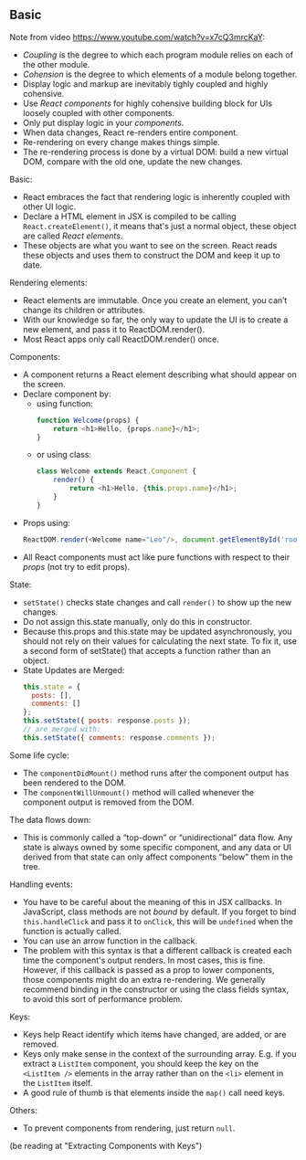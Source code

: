 ## Basic

Note from video https://www.youtube.com/watch?v=x7cQ3mrcKaY:
- *Coupling* is the degree to which each program module relies on each of the other module.
- *Cohension* is the degree to which elements of a module belong together.
- Display logic and markup are inevitably tighly coupled and highly cohensive.
- Use *React components* for highly cohensive building block for UIs loosely coupled with other components.
- Only put display logic in your *components*.
- When data changes, React re-renders entire component.
- Re-rendering on every change makes things simple.
- The re-rendering process is done by a virtual DOM: build a new virtual DOM, compare with the old one, update the new changes.

Basic:
- React embraces the fact that rendering logic is inherently coupled with other UI logic.
- Declare a HTML element in JSX is compiled to be calling `React.createElement()`, it means that's just a normal object, these object are called *React elements*.
- These objects are what you want to see on the screen. React reads these objects and uses them to construct the DOM and keep it up to date.

Rendering elements:
- React elements are immutable. Once you create an element, you can’t change its children or attributes.
- With our knowledge so far, the only way to update the UI is to create a new element, and pass it to ReactDOM.render().
- Most React apps only call ReactDOM.render() once.

Components:
- A component returns a React element describing what should appear on the screen.
- Declare component by:
    + using function:
        ```js
        function Welcome(props) {
            return <h1>Hello, {props.name}</h1>;
        }
        ```
    + or using class:
        ```js
        class Welcome extends React.Component {
            render() {
                return <h1>Hello, {this.props.name}</h1>;
            }
        }
        ```
- Props using:
    ```js
    ReactDOM.render(<Welcome name="Leo"/>, document.getElementById('root'));
    ```
- All React components must act like pure functions with respect to their *props* (not try to edit props).

State:
- `setState()` checks state changes and call `render()` to show up the new changes.
- Do not assign this.state manually, only do this in constructor.
- Because this.props and this.state may be updated asynchronously, you should not rely on their values for calculating the next state. To fix it, use a second form of setState() that accepts a function rather than an object.
- State Updates are Merged:
    ```js
    this.state = {
      posts: [],
      comments: []
    };
    this.setState({ posts: response.posts });
    // are merged with:
    this.setState({ comments: response.comments });
    ```

Some life cycle:
- The `componentDidMount()` method runs after the component output has been rendered to the DOM.
- The `componentWillUnmount()` method will called whenever the component output is removed from the DOM.

The data flows down:
- This is commonly called a “top-down” or “unidirectional” data flow. Any state is always owned by some specific component, and any data or UI derived from that state can only affect components “below” them in the tree.

Handling events:
- You have to be careful about the meaning of this in JSX callbacks. In JavaScript, class methods are not *bound* by default. If you forget to bind `this.handleClick` and pass it to `onClick`, this will be `undefined` when the function is actually called.
- You can use an arrow function in the callback.
- The problem with this syntax is that a different callback is created each time the component's output renders. In most cases, this is fine. However, if this callback is passed as a prop to lower components, those components might do an extra re-rendering. We generally recommend binding in the constructor or using the class fields syntax, to avoid this sort of performance problem.

Keys:
- Keys help React identify which items have changed, are added, or are removed. 
- Keys only make sense in the context of the surrounding array. E.g. if you extract a `ListItem` component, you should keep the key on the `<ListItem />` elements in the array rather than on the `<li>` element in the `ListItem` itself.
- A good rule of thumb is that elements inside the `map()` call need keys.

Others:
- To prevent components from rendering, just return `null`.

(be reading at "Extracting Components with Keys")
